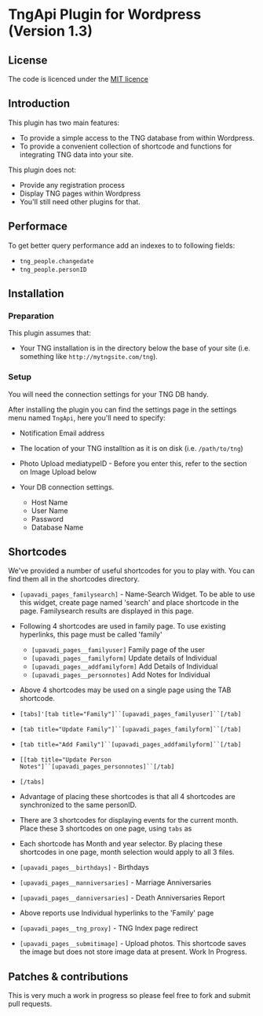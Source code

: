 TngApi Plugin for Wordpress (Version 1.3)
=================================

## License
The code is licenced under the [MIT licence](http://opensource.org/licenses/MIT)

## Introduction
This plugin has two main features:
 - To provide a simple access to the TNG database from within Wordpress.
 - To provide a convenient collection of shortcode and functions for integrating TNG data into your site.

This plugin does not:
 - Provide any registration process 
 - Display TNG pages within Wordpress
 - You'll still need other plugins for that.

## Performace
To get better query performance add an indexes to to following fields:

 * `tng_people.changedate`
 * `tng_people.personID`

## Installation

### Preparation
This plugin assumes that:
 - Your TNG installation is in the directory below the base of your site (i.e. something like `http://mytngsite.com/tng`).

### Setup
You will need the connection settings for your TNG DB handy.

After installing the plugin you can find the settings page in the settings menu named `TngApi`, here you'll need to specify:
- Notification Email address 

- The location of your TNG installtion as it is on disk (i.e. `/path/to/tng`)
- Photo Upload mediatypeID - Before you enter this, refer to the section on Image Upload below

- Your DB connection settings.
   - Host Name
   - User Name
   - Password
   - Database Name
   
## Shortcodes
We've provided a number of useful shortcodes for you to play with.  You can find them all in the shortcodes directory.

 - `[upavadi_pages_familysearch]` - Name-Search Widget. To be able to use this widget, create page named 'search' and place    shortcode in the page. Familysearch results are displayed in this page.
 - Following 4 shortcodes are used in family page. To use existing hyperlinks, this page must be called 'family'
   - `[upavadi_pages__familyuser]`  Family page of the user
   - `[upavadi_pages__familyform]`  Update details of Individual
   - `[upavadi_pages__addfamilyform]`  Add Details of Individual
   - `[upavadi_pages__personnotes]`  Add Notes for Individual

 - Above 4 shortcodes may be used on a single page using the TAB shortcode. 
  - `[tabs]'[tab title="Family"]``[upavadi_pages_familyuser]``[/tab]`
  - `[tab title="Update Family"]``[upavadi_pages_familyform]``[/tab]`
  - `[tab title="Add Family"]``[upavadi_pages_addfamilyform]``[/tab]`
  - `[[tab title="Update Person Notes"]``[upavadi_pages_personnotes]``[/tab]`
  - `[/tabs]`
 - Advantage of placing these shortcodes is that all 4 shortcodes are synchronized to the same personID.
 
 - There are 3 shortcodes for displaying events for the current month. Place these 3 shortcodes on one page, using `tabs` as 
 - Each shortcode has Month and year selector. By placing these shortcodes in one page, month selection would apply to all 3 files.
- `[upavadi_pages__birthdays]` - Birthdays
 - `[upavadi_pages__manniversaries]` - Marriage Anniversaries
 - `[upavadi_pages__danniversaries]` - Death Anniversaries Report
 -  Above reports use Individual hyperlinks to the 'Family' page
 
 -  `[upavadi_pages__tng_proxy]` - TNG Index page redirect
 -  `[upavadi_pages__submitimage]` - Upload photos. This shortcode saves the image but does not store image data at present.        Work In Progress. 
 
## Patches & contributions
This is very much a work in progress so please feel free to fork and submit pull requests.
